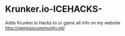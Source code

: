 # Krunker.io-ICEHACKS-
Adds Krunker.io Hacks to ur game 
all info on my website http://nemesiscommunity.ml/ 
